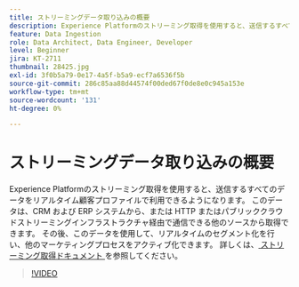 ```yaml
---
title: ストリーミングデータ取り込みの概要
description: Experience Platformのストリーミング取得を使用すると、送信するすべてのデータをリアルタイム顧客プロファイルで利用できるようになります。 このデータは、CRM および ERP システムから、または HTTP またはパブリッククラウドストリーミングインフラストラクチャ経由で通信できる他のソースから取得できます。
feature: Data Ingestion
role: Data Architect, Data Engineer, Developer
level: Beginner
jira: KT-2711
thumbnail: 28425.jpg
exl-id: 3f0b5a79-0e17-4a5f-b5a9-ecf7a6536f5b
source-git-commit: 286c85aa88d44574f00ded67f0de8e0c945a153e
workflow-type: tm+mt
source-wordcount: '131'
ht-degree: 0%

---
```


# ストリーミングデータ取り込みの概要

Experience Platformのストリーミング取得を使用すると、送信するすべてのデータをリアルタイム顧客プロファイルで利用できるようになります。 このデータは、CRM および ERP システムから、または HTTP またはパブリッククラウドストリーミングインフラストラクチャ経由で通信できる他のソースから取得できます。 その後、このデータを使用して、リアルタイムのセグメント化を行い、他のマーケティングプロセスをアクティブ化できます。 詳しくは、[ ストリーミング取得ドキュメント ](https://experienceleague.adobe.com/ja/docs/experience-platform/ingestion/streaming/overview) を参照してください。

>[!VIDEO](https://video.tv.adobe.com/v/31657?learn=on&enablevpops&captions=jpn)
